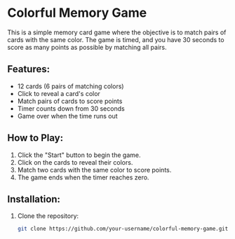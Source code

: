 # Colorful Memory Game

This is a simple memory card game where the objective is to match pairs of cards with the same color. The game is timed, and you have 30 seconds to score as many points as possible by matching all pairs.

## Features:
- 12 cards (6 pairs of matching colors)
- Click to reveal a card's color
- Match pairs of cards to score points
- Timer counts down from 30 seconds
- Game over when the time runs out

## How to Play:
1. Click the "Start" button to begin the game.
2. Click on the cards to reveal their colors.
3. Match two cards with the same color to score points.
4. The game ends when the timer reaches zero.

## Installation:
1. Clone the repository:
   ```bash
   git clone https://github.com/your-username/colorful-memory-game.git
